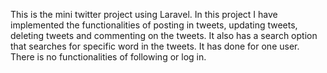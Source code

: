 This is the mini twitter project using Laravel.
In this project I have implemented the functionalities of posting in tweets, updating tweets, deleting tweets and commenting on the tweets. It also has a search option that searches for specific word in the tweets. It has done for one user. There is no functionalities of following or log in.